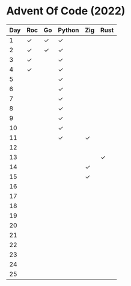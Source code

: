 # Advent Of Code (2022) 

| Day | Roc   | Go   | Python  | Zig  | Rust |
|-----|-----------|-----------|----------|----------|----------|
|  1  | &#10003;  | &#10003;  | &#10003; |  |  |
|  2  | &#10003;  | &#10003;  | &#10003; |  |  |
|  3  | &#10003;  |   | &#10003; |  |  |
|  4  | &#10003;  |   | &#10003; |  |  |
|  5  |   |   | &#10003; |  |  |
|  6  |   |   | &#10003; |  |  |
|  7  |   |   | &#10003; |  |  |
|  8  |   |   | &#10003; |  |  |
|  9  |   |   | &#10003; |  |  |
| 10  |   |   | &#10003; |  |  |
| 11  |   |   | &#10003; | &#10003; |  |
| 12  |   |   |  |  |  |
| 13  |   |   |  |  | &#10003; |
| 14  |   |   |  | &#10003; |  |
| 15  |   |   |  | &#10003; |  |
| 16  |   |   |  |  |  |
| 17  |   |   |  |  |  |
| 18  |   |   |  |  |  |
| 19  |   |   |  |  |  |
| 20  |   |   |  |  |  |
| 21  |   |   |  |  |  |
| 22  |   |   |  |  |  |
| 23  |   |   |  |  |  |
| 24  |   |   |  |  |  |
| 25  |   |   |  |  |  |
